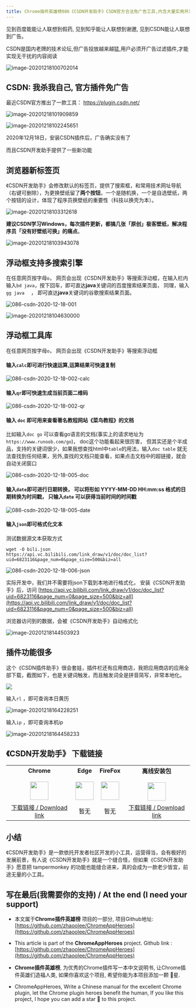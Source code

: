 ```yaml
---
title: Chrome插件英雄榜086《CSDN开发助手》CSDN官方合法免广告工具,内含大量实用开发工具
---
```




见到百度能能让人联想到假药, 见到知乎能让人联想到谢邀, 见到CSDN能让人联想到广告。


CSDN是国内老牌的技术论坛,但广告投放越来越猛,用户必须开广告过滤插件,才能实现无干扰的内容阅读

![image-20201218100702014](https://www.v2fy.com/asset/0i/ChromeAppHeroes/page/086-csdn-2020-12-18.assets/image-20201218100702014.png)





## CSDN: 我杀我自己, 官方插件免广告



最近CSDN官方推出了一款工具： https://plugin.csdn.net/

![image-20201218101909859](https://www.v2fy.com/asset/0i/ChromeAppHeroes/page/086-csdn-2020-12-18.assets/image-20201218101909859.png)

![image-20201218102245651](https://www.v2fy.com/asset/0i/ChromeAppHeroes/page/086-csdn-2020-12-18.assets/image-20201218102245651.png)



2020年12月18日，安装CSDN插件后，广告确实没有了



而且CSDN开发助手提供了一些新功能



## 浏览器新标签页



《CSDN开发助手》会修改默认的标签页，提供了搜索框，和常用技术网址导航（右键可删除），为更换壁纸留了**两个按钮**，一个是随机换，一个是自选壁纸，两个按钮的设计，体现了程序员换壁纸的重要性（科技以换壳为本）。



![image-20201218103312618](https://www.v2fy.com/asset/0i/ChromeAppHeroes/page/086-csdn-2020-12-18.assets/image-20201218103312618.png)



**建议CSDN学习Windows，每次插件更新，都搞几张「原创」极客壁纸，解决程序员「没有好壁纸可换」的痛点**。



![image-20201218103943078](https://www.v2fy.com/asset/0i/ChromeAppHeroes/page/086-csdn-2020-12-18.assets/image-20201218103943078.png)



## 浮动框支持多搜索引擎



在任意网页按字母`o`， 网页会出现《CSDN开发助手》等搜索浮动框，在输入栏内输入`bd java`，按下回车，即可直达**java**关键词的百度搜索结果页面， 同理，输入 `gg java  ` ， 即可直达**java**关键词的谷歌搜索结果页面。

![086-csdn-2020-12-18-001](https://www.v2fy.com/asset/0i/ChromeAppHeroes/page/086-csdn-2020-12-18.assets/086-csdn-2020-12-18-001.gif)

![image-20201218104630000](https://www.v2fy.com/asset/0i/ChromeAppHeroes/page/086-csdn-2020-12-18.assets/image-20201218104630000.png)





## 浮动框工具库

在任意网页按字母`o`， 网页会出现《CSDN开发助手》等搜索浮动框


#### 输入`calc`即可进行快速运算,运算结果可快速复制

![086-csdn-2020-12-18-002-calc](https://www.v2fy.com/asset/0i/ChromeAppHeroes/page/086-csdn-2020-12-18.assets/086-csdn-2020-12-18-002-calc.gif)





#### 输入`qr`即可快速生成当前页面二维码



![086-csdn-2020-12-18-002-qr](https://www.v2fy.com/asset/0i/ChromeAppHeroes/page/086-csdn-2020-12-18.assets/086-csdn-2020-12-18-002-qr.gif)





#### 输入 `doc` 即可用来查看著名教程网站《菜鸟教程》的文档



比如输入`doc go` 可以查看go语言的文档(事实上的请求地址为`https://www.runoob.com/go`)， doc这个功能看起来很厉害， 但其实还是个半成品，支持的关键词很少，如果我想查找html中`table`的用法，输入`doc table` 就无法查找到任何结果，另外,查找的文档只能查看，如果点击文档中的超链接，就会自动关闭窗口

![086-csdn-2020-12-18-005-doc](https://www.v2fy.com/asset/0i/ChromeAppHeroes/page/086-csdn-2020-12-18.assets/086-csdn-2020-12-18-005-doc.gif)







#### 输入`date`即可进行日期转换， 可以将形如 YYYY-MM-DD HH:mm:ss 格式的日期转换为时间戳， 只输入`date` 可以获得当前时间的时间戳



![086-csdn-2020-12-18-005-date](https://www.v2fy.com/asset/0i/ChromeAppHeroes/page/086-csdn-2020-12-18.assets/086-csdn-2020-12-18-005-date.gif)





#### 输入`json`即可格式化文本


测试数据源文本获取方式 
```shell
wget -O bili.json https://api.vc.bilibili.com/link_draw/v1/doc/doc_list?uid=6823116&page_num=0&page_size=500&biz=all
```



![086-csdn-2020-12-18-006-json](https://www.v2fy.com/asset/0i/ChromeAppHeroes/page/086-csdn-2020-12-18.assets/086-csdn-2020-12-18-006-json.gif)





实际开发中，我们并不需要将json下载到本地进行格式化， 安装《CSDN开发助手》后，访问 [https://api.vc.bilibili.com/link_draw/v1/doc/doc_list?uid=6823116&page_num=0&page_size=500&biz=all](https://api.vc.bilibili.com/link_draw/v1/doc/doc_list?uid=6823116&page_num=0&page_size=500&biz=all)

浏览器访问到的数据，会被《CSDN开发助手》自动格式化

![image-20201218144503923](https://www.v2fy.com/asset/0i/ChromeAppHeroes/page/086-csdn-2020-12-18.assets/image-20201218144503923.png)





## 插件功能很多

这个《CSDN插件助手》很会套娃，插件栏还有应用商店，我把应用商店的应用全部下载，截图如下，也是关键词触发，而且触发词全是拼音简写，非常本地化。

![](https://www.v2fy.com/asset/0i/ChromeAppHeroes/page/086-csdn-2020-12-18.assets/image-20201218145410799.png)

输入`rl` ，即可查询本日黄历

![image-20201218164228251](https://www.v2fy.com/asset/0i/ChromeAppHeroes/page/086-csdn-2020-12-18.assets/image-20201218164228251.png)



输入`ip` ，即可查询本机ip



![image-20201218164458233](https://www.v2fy.com/asset/0i/ChromeAppHeroes/page/086-csdn-2020-12-18.assets/image-20201218164458233.png)





## 《CSDN开发助手》 下载链接

<table style="table-layout: fixed;">
<tbody>
<tr>
<td><div style="text-align: center;"><div style="font-weight: bold">Chrome</div><br/><div><img  style="width:50px; height:auto;" src="https://www.v2fy.com/asset/0i/ChromeAppHeroes/page/001_markdown_here.assets/chromeappheroes-chrome-icon.png"/></div></div></td>
<td><div style="text-align: center;" ><div style="font-weight: bold">Edge</div><br/><div><img style="width:50px; height:auto;" src="https://www.v2fy.com/asset/0i/ChromeAppHeroes/page/001_markdown_here.assets/chromeappheroes-edge-icon.png"/></div></div></td>
<td><div style="text-align: center;" ><div style="font-weight: bold">FireFox</div><br/><div><img  style="width:50px; height:auto;" src="https://www.v2fy.com/asset/0i/ChromeAppHeroes/page/001_markdown_here.assets/chromeappheroes-firefox-icon.png"/></div></div></td>
<td><div style="text-align: center;" ><div style="font-weight: bold">离线安装包</div><br/><div><img  style="width:50px; height:auto;" src="https://www.v2fy.com/asset/0i/ChromeAppHeroes/page/001_markdown_here.assets/chromeappheroes-github-download.png"/></div></div></td>
</tr>
<tr>
<td>
<div style="text-align: center;">
<a  href="https://chrome.google.com/webstore/detail/csdn%E5%BC%80%E5%8F%91%E5%8A%A9%E6%89%8B/kfkdboecolemdjodhmhmcibjocfopejo">下载链接 / Download link</a>
</div>
</td>
<td>
<div style="text-align: center;">暂无</div>
</td>
<td>
<div style="text-align: center;">暂无</div>
</td>
<td>
<div style="text-align: center;"><a  href="https://cdn.jsdelivr.net/gh/zhaoolee/ChromeAppHeroes/backup/086-csdn.zip">下载链接 / Download link</a></div>
</td>
</tr>
</tbody>
</table>



## 小结

《CSDN开发助手》是一款依托开发者社区开发的小工具，运营得当，会有极好的发展前景，有人说《CSDN开发助手》就是一个缝合怪，但如果《CSDN开发助手》愿意把 tampermonkey 的功能也能缝合进来，真的会成为一款老少皆宜，前途无量的小工具。



## 写在最后(我需要你的支持) / At the end (I need your support)

- 本文属于**Chrome插件英雄榜** 项目的一部分, 项目Github地址: [https://github.com/zhaoolee/ChromeAppHeroes](https://github.com/zhaoolee/ChromeAppHeroes)


- This article is part of the **ChromeAppHeroes** project. Github link : [https://github.com/zhaoolee/ChromeAppHeroes](https://github.com/zhaoolee/ChromeAppHeroes) 

- **Chrome插件英雄榜**, 为优秀的Chrome插件写一本中文说明书, 让Chrome插件英雄们造福人类, 如果你喜欢这个项目, 希望你能为本项目添加一颗 🌟星.

- ChromeAppHeroes, Write a Chinese manual for the excellent Chrome plugin, let the Chrome plugin heroes benefit the human, If you like this project, I hope you can add a star 🌟 to this project.

